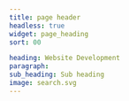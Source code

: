 ```yaml
---
title: page header
headless: true
widget: page_heading
sort: 00

heading: Website Development
paragraph: 
sub_heading: Sub heading
image: search.svg
---
```

